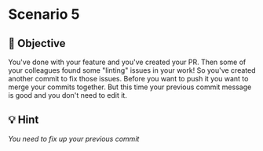 # Scenario 5

## 🏁 Objective

You've done with your feature and you've created your PR. Then some of your colleagues
found some "linting" issues in your work! So you've created another commit to fix those
issues. Before you want to push it you want to merge your commits together. But this time
your previous commit message is good and you don't need to edit it.

## 💡 Hint

_You need to fix up your previous commit_
